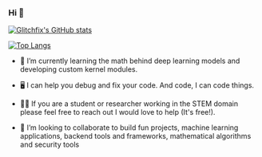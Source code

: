 ### Hi 👋

[![Glitchfix's GitHub stats](https://github-readme-stats.vercel.app/api?username=Glitchfix&theme=tokyonight&show_icons=true&count_private=true)](https://github.com/Glitchfix)

[![Top Langs](https://github-readme-stats.vercel.app/api/top-langs/?username=Glitchfix&langs_count=12&layout=compact)](https://github.com/Glitchfix)

 
- 🌱 I’m currently learning the math behind deep learning models and developing custom kernel modules.

- 🖥️ I can help you debug and fix your code. And code, I can code things.

- 🧑‍🔬 If you are a student or researcher working in the STEM domain please feel free to reach out I would love to help (It's free!).

- 👯 I’m looking to collaborate to build fun projects, machine learning applications, backend tools and frameworks, mathematical algorithms and security tools
